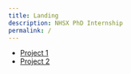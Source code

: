 ```yaml
---
title: Landing
description: NHSX PhD Internship
permalink: /
---
```


- [Project 1](https://danjscho.github.io/test-pages/project1/)
- [Project 2](https://danjscho.github.io/test-pages/project2/)